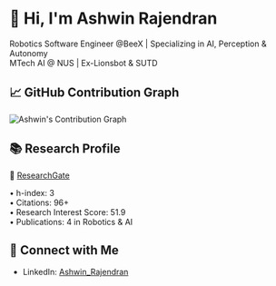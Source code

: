 # 👋 Hi, I'm Ashwin Rajendran

Robotics Software Engineer @BeeX | Specializing in AI, Perception & Autonomy  
MTech AI @ NUS | Ex-Lionsbot & SUTD 

## 📈 GitHub Contribution Graph

![Ashwin's Contribution Graph](https://github-readme-activity-graph.vercel.app/graph?username=Ashwinrajen&theme=dracula)

## 📚 Research Profile

🔗 [ResearchGate](https://www.researchgate.net/profile/Ashiwin-Rajendran)  

• h-index: 3  
• Citations: 96+  
• Research Interest Score: 51.9  
• Publications: 4 in Robotics & AI

## 🔗 Connect with Me

- LinkedIn: [Ashwin_Rajendran](https://www.linkedin.com/in/ashwin-rajendran-5ab609157/)






<!--
**Ashwinrajen/Ashwinrajen** is a ✨ _special_ ✨ repository because its `README.md` (this file) appears on your GitHub profile.

Here are some ideas to get you started:

- 🔭 I’m currently working on ...
- 🌱 I’m currently learning ...
- 👯 I’m looking to collaborate on ...
- 🤔 I’m looking for help with ...
- 💬 Ask me about ...
- 📫 How to reach me: ...
- 😄 Pronouns: ...
- ⚡ Fun fact: ...
-->
